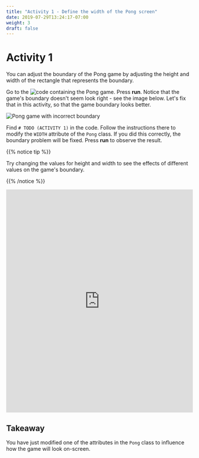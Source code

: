 ```yaml
---
title: "Activity 1 - Define the width of the Pong screen"
date: 2019-07-29T13:24:17-07:00
weight: 3
draft: false
---
```


# Activity 1

You can adjust the boundary of the Pong game by adjusting the height and width of the rectangle that represents the boundary.

Go to the ![code](https://replit.com/@nuevofoundation/PongLessonStudent?v=1) containing the Pong game. Press **run**. Notice that the game's boundary doesn't seem look right - see the image below. Let's fix that in this activity, so that the game boundary looks better.

![Pong game with incorrect boundary](../media/width-highlight.png)

Find `# TODO (ACTIVITY 1)` in the code. Follow the instructions there to modify the `WIDTH` attribute of the `Pong` class. If you did this correctly, the boundary problem will be fixed. Press <b>run</b> to observe the result.

{{% notice tip %}}

Try changing the values for height and width to see the effects of different values on the game's boundary.

{{% /notice %}}

<iframe height="600px" width="100%" src="https://replit.com/@nuevofoundation/PongLessonStudent?lite=true" scrolling="no" frameborder="no" allowtransparency="true" allowfullscreen="true" sandbox="allow-forms allow-pointer-lock allow-popups allow-same-origin allow-scripts allow-modals"></iframe>

## Takeaway

You have just modified one of the attributes in the `Pong` class to influence how the game will look on-screen.
